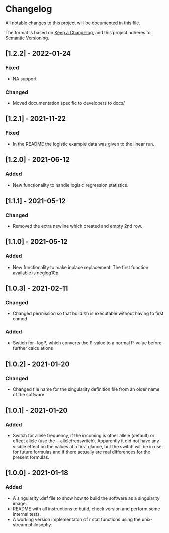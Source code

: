 # Changelog
All notable changes to this project will be documented in this file.

The format is based on [Keep a Changelog](https://keepachangelog.com/en/1.0.0/),
and this project adheres to [Semantic Versioning](https://semver.org/spec/v2.0.0.html).

## [1.2.2] - 2022-01-24
### Fixed
- NA support 

### Changed
- Moved documentation specific to developers to docs/ 

## [1.2.1] - 2021-11-22
### Fixed
- In the README the logistic example data was given to the linear run.

## [1.2.0] - 2021-06-12
### Added
- New functionality to handle logisic regression statistics.

## [1.1.1] - 2021-05-12
### Changed
- Removed the extra newline which created and empty 2nd row.

## [1.1.0] - 2021-05-12
### Added
- New functionality to make inplace replacement. The first function available is neglog10p.

## [1.0.3] - 2021-02-11
### Changed
- Changed permission so that build.sh is executable without having to first chmod

### Added
- Swtich for -logP, which converts the P-value to a normal P-value before further calculations

## [1.0.2] - 2021-01-20
### Changed
- Changed file name for the singularity definition file from an older name of the software


## [1.0.1] - 2021-01-20
### Added
- Switch for allele frequency, if the incoming is other allele (default) or effect allele (use the --allelefreqswitch). Apparently it did not have any visible effect on the values at a first glance, but the switch will be in use for future formulas and if there actually are real differences for the present formulas.


## [1.0.0] - 2021-01-18
### Added
- A singularity .def file to show how to build the software as a singularity image.
- README with all instructions to build, check version and perform some internal tests.
- A working version implementaton of r stat functions using the unix-stream philosophy.

